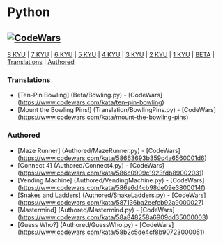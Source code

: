 # Python
## [![CodeWars](https://www.codewars.com/users/adrian.eyre/badges/large)](https://www.codewars.com/users/adrian.eyre "My Honor Badge") #

[8 KYU](#8KYU) | [7 KYU](#7KYU) | [6 KYU](#6KYU) | [5 KYU](#5KYU) | [4 KYU](#4KYU) | [3 KYU](#3KYU) | [2 KYU](#2KYU) | [1 KYU](#1KYU) | [BETA](#BETA) | [Translations](#TRAN) | [Authored](#AUTH)

### <a name="TRAN">Translations</a>
* [Ten-Pin Bowling] (Beta/Bowling.py) - [CodeWars] (https://www.codewars.com/kata/ten-pin-bowling)
* [Mount the Bowling Pins!] (Translation/BowlingPins.py) - [CodeWars] (https://www.codewars.com/kata/mount-the-bowling-pins)

### <a name="AUTH">Authored</a>
* [Maze Runner] (Authored/MazeRunner.py) - [CodeWars] (https://www.codewars.com/kata/58663693b359c4a6560001d6)
* [Connect 4] (Authored/Connect4.py) - [CodeWars] (https://www.codewars.com/kata/586c0909c1923fdb89002031)
* [Vending Machine] (Authored/VendingMachine.py) - [CodeWars] (https://www.codewars.com/kata/586e6d4cb98de09e3800014f)
* [Snakes and Ladders] (Authored/SnakeLadders.py) - [CodeWars] (https://www.codewars.com/kata/587136ba2eefcb92a9000027)
* [Mastermind] (Authored/Mastermind.py) - [CodeWars] (https://www.codewars.com/kata/58a848258a6909dd35000003)
* [Guess Who?] (Authored/GuessWho.py) - [CodeWars] (https://www.codewars.com/kata/58b2c5de4cf8b90723000051)
